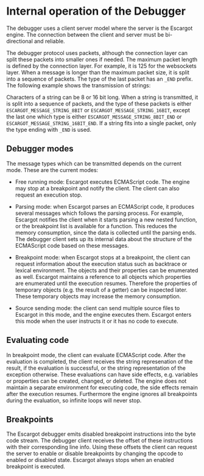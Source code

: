 # Internal operation of the Debugger

The debugger uses a client server model where the server is the Escargot engine.
The connection between the client and server must be bi-directional and reliable.

The debugger protocol uses packets, although the connection layer can split
these packets into smaller ones if needed. The maximum packet length is defined by
the connection layer. For example, it is 125 for the websockets layer. When a
message is longer than the maximum packet size, it is split into a sequence of
packets. The type of the last packet has an `_END` prefix. The following
example shows the transmission of strings:

Characters of a string can be 8 or 16 bit long. When a string is transmitted,
it is split into a sequence of packets, and the type of these packets is either
`ESCARGOT_MESSAGE_STRING_8BIT` or `ESCARGOT_MESSAGE_STRING_16BIT`, except
the last one which type is either `ESCARGOT_MESSAGE_STRING_8BIT_END`
or `ESCARGOT_MESSAGE_STRING_16BIT_END`. If a string fits into a single packet,
only the type ending with `_END` is used.

## Debugger modes

The message types which can be transmitted depends on the current mode. These are
the current modes:

* Free running mode: Escargot executes ECMAScript code. The engine may stop at
a breakpoint and notify the client. The client can also request an execution stop.

* Parsing mode: when Escargot parses an ECMAScript code, it produces several
messages which follows the parsing process. For example, Escargot notifies the
client when it starts parsing a new nested function, or the breakpoint list is
available for a function. This reduces the memory consumption, since the data
is collected until the parsing ends. The debugger client sets up its internal
data about the structure of the ECMAScript code based on these messages.

* Breakpoint mode: when Escargot stops at a breakpoint, the client can request
information about the execution status such as backtrace or lexical environment.
The objects and their properties can be enumerated as well. Escargot maintains
a reference to all objects which properties are enumerated until the execution
resumes. Therefore the properties of temporary objects (e.g. the result of a
getter) can be inspected later. These temporary objects may increase the memory
consumption.

* Source sending mode: the client can send multiple source files to Escargot
in this mode, and the engine executes them. Escargot enters this mode when
the user instructs it or it has no code to execute.

## Evaluating code

In breakpoint mode, the client can evaluate ECMAScript code. After the evaluation
is completed, the client receives the string represenation of the result, if the
evaluation is successful, or the string representation of the exception otherwise.
These evaluations can have side effects, e.g. variables or properties can be created,
changed, or deleted. The engine does not maintain a separate environment for
executing code, the side effects remain after the execution resumes. Furthermore
the engine ignores all breakpoints during the evaluation, so infinite loops
will never stop.

## Breakpoints

The Escargot debugger emits disabled breakpoint instructions into the byte code
stream. The debugger client receives the offset of these instructions with their
corresponding line info. Using these offsets the client can request the server
to enable or disable breakpoints by changing the opcode to enabled or disabled
state. Escargot always stops when an enabled breakpoint is executed.
